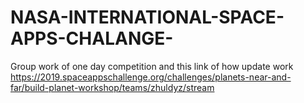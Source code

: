 # NASA-INTERNATIONAL-SPACE-APPS-CHALANGE-
Group work of one day competition and this link of how update work
https://2019.spaceappschallenge.org/challenges/planets-near-and-far/build-planet-workshop/teams/zhuldyz/stream
